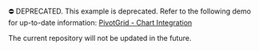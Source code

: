 ⛔ DEPRECATED. This example is deprecated. Refer to the following demo for up-to-date information: [PivotGrid - Chart Integration](https://js.devexpress.com/Demos/WidgetsGallery/Demo/PivotGrid/ChartIntegration/)

The current repository will not be updated in the future.
